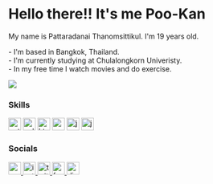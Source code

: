 # Hello there!! It's me Poo-Kan

My name is Pattaradanai Thanomsittikul. I'm 19 years old.

<p align="left">
-  I'm based in Bangkok, Thailand.<br>
-  I'm currently studying at Chulalongkorn Univeristy.<br>
-  In my free time I watch movies and do exercise.

</p>


<div align="left">
  <img src="https://visitor-badge.laobi.icu/badge?page_id=takedaxz.takedaxz&"  />
</div>

### Skills

<div align="left">
  <img src="https://img.shields.io/badge/python-3670A0?style=for-the-badge&logo=python&logoColor=ffdd54" height="25" alt="python logo"  />
  
  <img src="https://img.shields.io/badge/c++-%2300599C.svg?style=for-the-badge&logo=c%2B%2B&logoColor=white" height="25" alt="cplusplus logo"  />
  <img src="https://img.shields.io/badge/html5-%23E34F26.svg?style=for-the-badge&logo=html5&logoColor=white" height="25" alt="html logo"  />
  <img src="https://img.shields.io/badge/css3-%231572B6.svg?style=for-the-badge&logo=css3&logoColor=white" height="25" alt="css logo"  />
  <img src="https://img.shields.io/badge/java-%23ED8B00.svg?style=for-the-badge&logo=openjdk&logoColor=white" height="25" alt="java logo"  />
  <img src="https://img.shields.io/badge/jupyter-%23FA0F00.svg?style=for-the-badge&logo=jupyter&logoColor=white" height="25" alt="jupyter logo"  />
</div>
                    
### Socials
                  
                  

<div align="left">
  <a href="mailto:datas.pookan@gmail.com" target="_blank">
    <img src="https://img.shields.io/static/v1?message=Gmail&logo=gmail&label=&color=D14836&logoColor=white&labelColor=&style=for-the-badge" height="25" alt="gmail logo"  />
  </a>
  <a href="http://www.instagram.com/pookanlnwza" target="_blank">
    <img src="https://img.shields.io/static/v1?message=Instagram&logo=instagram&label=&color=E4405F&logoColor=white&labelColor=&style=for-the-badge" height="25" alt="instagram logo"  />
  </a>
  <a href="https://www.twitch.tv/takedax" target="_blank">
    <img src="https://img.shields.io/static/v1?message=Twitch&logo=twitch&label=&color=9146FF&logoColor=white&labelColor=&style=for-the-badge" height="25" alt="twitch logo"  />
  </a>
  <a href="https://www.facebook.com/pkpt.pookan/" target="_blank">
    <img src="https://img.shields.io/static/v1?message=Facebook&logo=facebook&label=&color=1877F2&logoColor=white&labelColor=&style=for-the-badge" height="25" alt="facebook logo"  />
  </a>
  <a href="https://discord.gg/eHWRAE4dvw" target="_blank">
    <img src="https://img.shields.io/badge/Discord-%235865F2.svg?style=for-the-badge&logo=discord&logoColor=white" height="25" alt="discord logo"  />
  </a>
</div>

